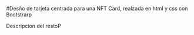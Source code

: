 #Desño de tarjeta centrada para una NFT Card, realzada en html y css con Bootstrarp 

Descripcion del restoP